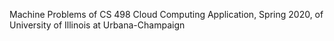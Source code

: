 Machine Problems of CS 498 Cloud Computing Application, Spring 2020, of University of Illinois at Urbana-Champaign
